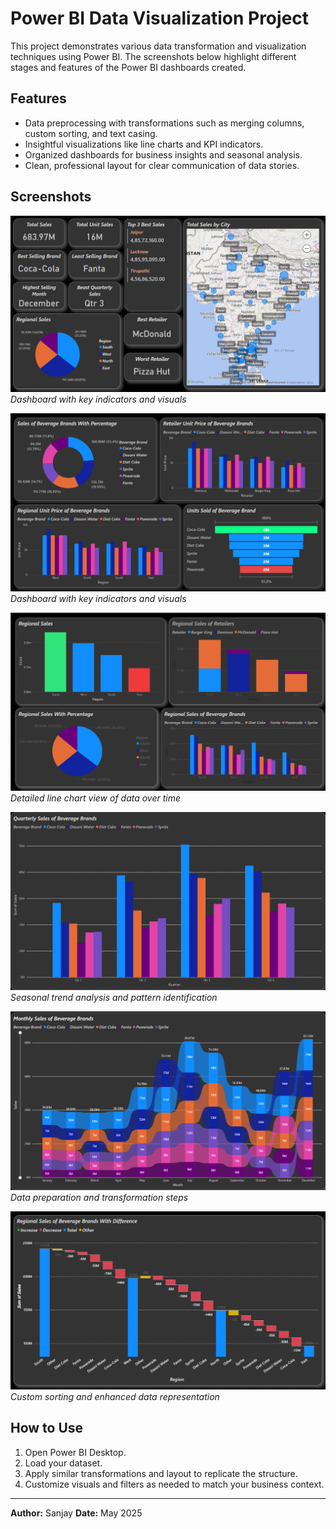 # Power BI Data Visualization Project

This project demonstrates various data transformation and visualization techniques using Power BI. The screenshots below highlight different stages and features of the Power BI dashboards created.

## Features

- Data preprocessing with transformations such as merging columns, custom sorting, and text casing.
- Insightful visualizations like line charts and KPI indicators.
- Organized dashboards for business insights and seasonal analysis.
- Clean, professional layout for clear communication of data stories.

## Screenshots

![Screenshot 1](BV_India.png)  
*Dashboard with key indicators and visuals*

![Screenshot 1](unit_sales.png)  
*Dashboard with key indicators and visuals*

![Screenshot 2](regional_sales.png)  
*Detailed line chart view of data over time*

![Screenshot 3](querterly.png)  
*Seasonal trend analysis and pattern identification*

![Screenshot 4](monthly_sales.png)  
*Data preparation and transformation steps*

![Screenshot 5](difference.png)
*Custom sorting and enhanced data representation*

## How to Use

1. Open Power BI Desktop.
2. Load your dataset.
3. Apply similar transformations and layout to replicate the structure.
4. Customize visuals and filters as needed to match your business context.

---

**Author:** Sanjay
**Date:** May 2025
